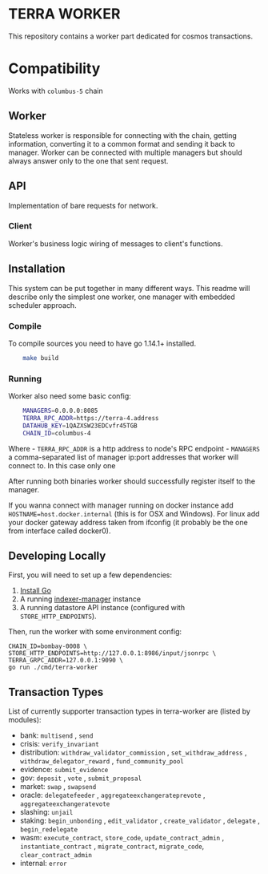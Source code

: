 # TERRA WORKER

This repository contains a worker part dedicated for cosmos transactions.

# Compatibility
Works with `columbus-5` chain
## Worker
Stateless worker is responsible for connecting with the chain, getting information, converting it to a common format and sending it back to manager.
Worker can be connected with multiple managers but should always answer only to the one that sent request.

## API
Implementation of bare requests for network.

### Client
Worker's business logic wiring of messages to client's functions.


## Installation
This system can be put together in many different ways.
This readme will describe only the simplest one worker, one manager with embedded scheduler approach.

### Compile
To compile sources you need to have go 1.14.1+ installed.

```bash
    make build
```

### Running
Worker also need some basic config:

```bash
    MANAGERS=0.0.0.0:8085
    TERRA_RPC_ADDR=https://terra-4.address
    DATAHUB_KEY=1QAZXSW23EDCvfr45TGB
    CHAIN_ID=columbus-4
```

Where
    - `TERRA_RPC_ADDR` is a http address to node's RPC endpoint
    - `MANAGERS` a comma-separated list of manager ip:port addresses that worker will connect to. In this case only one

After running both binaries worker should successfully register itself to the manager.

If you wanna connect with manager running on docker instance add `HOSTNAME=host.docker.internal` (this is for OSX and Windows). For linux add your docker gateway address taken from ifconfig (it probably be the one from interface called docker0).


## Developing Locally

First, you will need to set up a few dependencies:

1. [Install Go](https://golang.org/doc/install)
2. A running [indexer-manager](https://github.com/figment-networks/indexer-manager) instance
3. A running datastore API instance (configured with `STORE_HTTP_ENDPOINTS`).

Then, run the worker with some environment config:

```
CHAIN_ID=bombay-0008 \
STORE_HTTP_ENDPOINTS=http://127.0.0.1:8986/input/jsonrpc \
TERRA_GRPC_ADDR=127.0.0.1:9090 \
go run ./cmd/terra-worker
```
## Transaction Types
List of currently supporter transaction types in terra-worker are (listed by modules):
- bank:
    `multisend` , `send`
- crisis:
    `verify_invariant`
- distribution:
    `withdraw_validator_commission` , `set_withdraw_address` , `withdraw_delegator_reward` , `fund_community_pool`
- evidence:
    `submit_evidence`
- gov:
    `deposit` , `vote` , `submit_proposal`
- market:
    `swap` , `swapsend`
- oracle:
`delegatefeeder` , `aggregateexchangerateprevote` , `aggregateexchangeratevote`
- slashing:
    `unjail`
- staking:
    `begin_unbonding` , `edit_validator` , `create_validator` , `delegate` , `begin_redelegate`
- wasm:
    `execute_contract`, `store_code`, `update_contract_admin` , `instantiate_contract` , `migrate_contract`, `migrate_code`, `clear_contract_admin`
- internal:
    `error`
